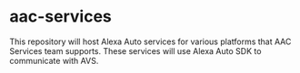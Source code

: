 # aac-services

This repository will host Alexa Auto services for various platforms that AAC Services
team supports. These services will use Alexa Auto SDK to communicate with AVS.